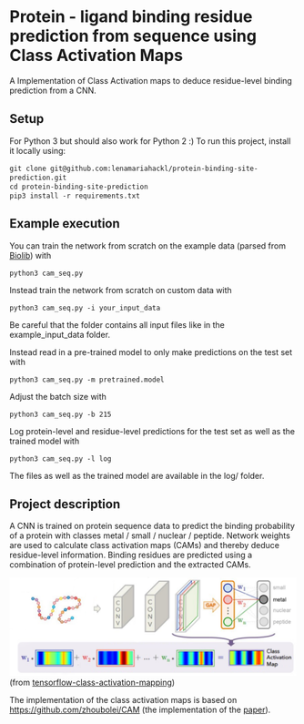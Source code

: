 # Protein - ligand binding residue prediction from sequence using Class Activation Maps

A Implementation of Class Activation maps to deduce residue-level binding prediction from a CNN.

## Setup
For Python 3 but should also work for Python 2 :)
To run this project, install it locally using:
```
git clone git@github.com:lenamariahackl/protein-binding-site-prediction.git
cd protein-binding-site-prediction
pip3 install -r requirements.txt
```

## Example execution
You can train the network from scratch on the example data (parsed from [Biolib](https://zhanglab.ccmb.med.umich.edu/BioLiP/)) with 
```
python3 cam_seq.py
```
Instead train the network from scratch on custom data with 
```
python3 cam_seq.py -i your_input_data
```
Be careful that the folder contains all input files like in the example_input_data folder.

Instead read in a pre-trained model to only make predictions on the test set with
```
python3 cam_seq.py -m pretrained.model
```
Adjust the batch size with
```
python3 cam_seq.py -b 215
```
Log protein-level and residue-level predictions for the test set as well as the trained model with
```
python3 cam_seq.py -l log
```
The files as well as the trained model are available in the log/ folder.

## Project description
A CNN is trained on protein sequence data to predict the binding probability of a protein with classes metal / small / nuclear / peptide. Network weights are used to calculate class activation maps (CAMs) and thereby deduce residue-level information. Binding residues are predicted using a combination of protein-level prediction and the extracted CAMs. 

![network architecture](pic_net.png)
(from [tensorflow-class-activation-mapping](https://github.com/philipperemy/tensorflow-class-activation-mapping))

The implementation of the class activation maps is based on https://github.com/zhoubolei/CAM (the implementation of the [paper](http://cnnlocalization.csail.mit.edu/)).
